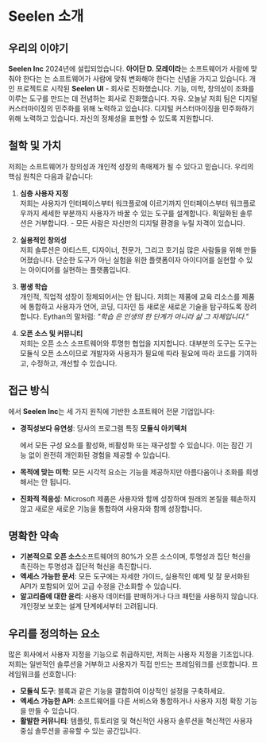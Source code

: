 # Seelen 소개

## 우리의 이야기

**Seelen Inc** 2024년에 설립되었습니다. **아이단 D. 모레이라**는 소프트웨어가
사람에 맞춰야 한다는 는 소프트웨어가 사람에 맞춰 변화해야 한다는 신념을 가지고
있습니다. 개인 프로젝트로 시작된 **Seelen UI** - 회사로 진화했습니다. 기능,
미학, 창의성이 조화를 이루는 도구를 만드는 데 전념하는 회사로 진화했습니다.
자유. 오늘날 저희 팀은 디지털 커스터마이징의 민주화를 위해 노력하고 있습니다.
디지털 커스터마이징을 민주화하기 위해 노력하고 있습니다. 자신의 정체성을 표현할
수 있도록 지원합니다.

## 철학 및 가치

저희는 소프트웨어가 창의성과 개인적 성장의 촉매제가 될 수 있다고 믿습니다.
우리의 핵심 원칙은 다음과 같습니다:

1. **심층 사용자 지정**\
   저희는 사용자가 인터페이스부터 워크플로에 이르기까지 인터페이스부터
   워크플로우까지 세세한 부분까지 사용자가 바꿀 수 있는 도구를 설계합니다.
   획일화된 솔루션은 거부합니다. \- 모든 사람은 자신만의 디지털 환경을 누릴
   자격이 있습니다.

2. **실용적인 창의성**\
   저희 솔루션은 아티스트, 디자이너, 전문가, 그리고 호기심 많은 사람들을 위해
   만들어졌습니다. 단순한 도구가 아닌 실험을 위한 플랫폼이자 아이디어를 실현할
   수 있는 아이디어를 실현하는 플랫폼입니다.

3. **평생 학습**\
   개인적, 직업적 성장이 정체되어서는 안 됩니다. 저희는 제품에 교육 리소스를
   제품에 통합하고 사용자가 언어, 코딩, 디자인 등 새로운 새로운 기술을
   탐구하도록 장려합니다. Eythan의 말처럼: _"학습 은 인생의 한 단계가 아니라 삶
   그 자체입니다."_

4. **오픈 소스 및 커뮤니티**\
   저희는 오픈 소스 소프트웨어와 투명한 협업을 지지합니다. 대부분의 도구는
   도구는 모듈식 오픈 소스이므로 개발자와 사용자가 필요에 따라 필요에 따라
   코드를 기여하고, 수정하고, 개선할 수 있습니다.

## 접근 방식

에서 **Seelen Inc**는 세 가지 원칙에 기반한 소프트웨어 전문 기업입니다:

- **경직성보다 유연성**: 당사의 프로그램 특징 **모듈식 아키텍처**

  에서 모든 구성 요소를 활성화, 비활성화 또는 재구성할 수 있습니다. 이는 잠긴
  기능 없이 완전히 개인화된 경험을 제공할 수 있습니다.
- **목적에 맞는 미학**: 모든 시각적 요소는 기능을 제공하지만 아름다움이나 조화를
  희생해서는 안 됩니다.
- **진화적 적응성**: Microsoft 제품은 사용자와 함께 성장하며 원래의 본질을
  훼손하지 않고 새로운 새로운 기능을 통합하여 사용자와 함께 성장합니다.

## 명확한 약속

- **기본적으로 오픈 소스**소프트웨어의 80%가 오픈 소스이며, 투명성과 집단 혁신을
  촉진하는 투명성과 집단적 혁신을 촉진합니다.
- **액세스 가능한 문서**: 모든 도구에는 자세한 가이드, 실용적인 예제 및 잘
  문서화된 API가 포함되어 있어 고급 수정을 간소화할 수 있습니다.
- **알고리즘에 대한 윤리**: 사용자 데이터를 판매하거나 다크 패턴을 사용하지
  않습니다. 개인정보 보호는 설계 단계에서부터 고려됩니다.

## 우리를 정의하는 요소

많은 회사에서 사용자 지정을 기능으로 취급하지만, 저희는 사용자 지정을
기초입니다. 저희는 일반적인 솔루션을 거부하고 사용자가 직접 만드는 프레임워크를
선호합니다. 프레임워크를 선호합니다:

- **모듈식 도구**: 블록과 같은 기능을 결합하여 이상적인 설정을 구축하세요.
- **액세스 가능한 API**: 소프트웨어를 다른 서비스와 통합하거나 사용자 지정 확장
  기능을 만들 수 있습니다.
- **활발한 커뮤니티**: 템플릿, 튜토리얼 및 혁신적인 사용자 솔루션을 혁신적인
  사용자 중심 솔루션을 공유할 수 있는 공간입니다.

